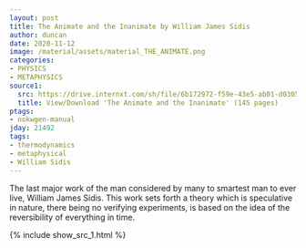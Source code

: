 ```yaml
---
layout: post
title: The Animate and the Inanimate by William James Sidis
author: duncan
date: 2020-11-12
image: /material/assets/material_THE_ANIMATE.png
categories:
- PHYSICS
- METAPHYSICS
source1:
  src: https://drive.internxt.com/sh/file/6b172972-f59e-43e5-ab01-d0305d4f2418/c7134c4f063947e49675e32ef153d97ff1b78f53dcd3cb64a713304d2d826198
  title: View/Download 'The Animate and the Inanimate' (145 pages)
ptags:
- nokwgen-manual
jday: 21492
tags:
- thermodynamics
- metaphysical
- William Sidis
---
```


The last major work of the man considered by many to smartest man to ever live, William James Sidis.  This work sets forth a theory which is speculative in nature, there being no verifying experiments, is based on the idea of the reversibility of everything in time.

<!--more-->

{% include show_src_1.html %}

